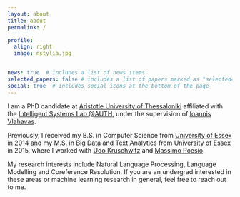 ```yaml
---
layout: about
title: about
permalink: /

profile:
  align: right
  image: nstylia.jpg


news: true  # includes a list of news items
selected_papers: false # includes a list of papers marked as "selected={true}"
social: true  # includes social icons at the bottom of the page
---
```



I am a PhD candidate at [Aristotle University of Thessaloniki](https://www.csd.auth.gr/en/) affiliated with the [Intelligent Systems Lab @AUTH](https://intelligence.csd.auth.gr/), under the supervision of [Ioannis Vlahavas](https://intelligence.csd.auth.gr/people/vlahavas/).

Previously, I received my B.S. in Computer Science from [University of Essex](https://www.essex.ac.uk/departments/computer-science-and-electronic-engineering) in 2014 and my M.S. in Big Data and Text Analytics from [University of Essex](https://www.essex.ac.uk/departments/computer-science-and-electronic-engineering) in 2015, where I worked with [Udo Kruschwitz](https://scholar.google.com/citations?user=ZCaIF_wAAAAJ&hl=en) and [Massimo Poesio](https://scholar.google.com/citations?user=89aa1X0AAAAJ&hl=en). 

My research interests include Natural Language Processing, Language Modelling and Coreference Resolution. If you are an undergrad interested in these areas or machine learning research in general, feel free to reach out to me. 

